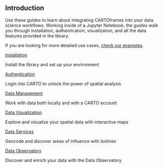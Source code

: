 ## Introduction

Use these guides to learn about integrating CARTOframes into your data science workflows. Working inside of a Jupyter Notebook, the guides walk you through installation, authentication, visualization, and all the data features provided in the library.

If you are looking for more detailed use cases, [check our examples](/developers/cartoframes/examples).

<div class="doc-guides__cartoframes-row">
  <div class="doc-guides__cartoframes-block">
    <span class="doc-guides__title">
      <a href="/developers/cartoframes/guides/Installation/">Installation</a>
    </span>
    <p class="doc-guides__description">Install the library and set up your environment</p>
  </div>
  <div class="doc-guides__cartoframes-block">
    <span class="doc-guides__title">
      <a href="/developers/cartoframes/guides/Authentication/">Authentication</a>
    </span>
    <p class="doc-guides__description">Login into CARTO to unlock the power of spatial analysis</p>
  </div>
</div>

<div class="doc-guides__cartoframes-row">
  <div class="doc-guides__cartoframes-block">
    <span class="doc-guides__title">
      <a href="/developers/cartoframes/guides/Data-Management/">Data Management</a>
    </span>
    <p class="doc-guides__description">Work with data both locally and with a CARTO account</p>
  </div>
  <div class="doc-guides__cartoframes-block">
    <span class="doc-guides__title">
      <a href="/developers/cartoframes/guides/Data-Visualization/">Data Visualization</a>
    </span>
    <p class="doc-guides__description">Explore and visualize your spatial data with interactive maps</p>
  </div>
</div>

<div class="doc-guides__cartoframes-row">
  <div class="doc-guides__cartoframes-block">
    <span class="doc-guides__title">
      <a href="/developers/cartoframes/guides/Data-Services/">Data Services</a>
    </span>
    <p class="doc-guides__description">Geocode and discover areas of influence with Isolines</p>
  </div>
  <div class="doc-guides__cartoframes-block">
    <span class="doc-guides__title">
      <a href="/developers/cartoframes/guides/Data-Observatory/">Data Observatory</a>
    </span>
    <p class="doc-guides__description">Discover and enrich your data with the Data Observatory</p>
  </div>
</div>
